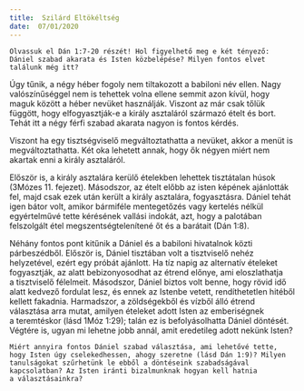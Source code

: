 ```yaml
---
title:  Szilárd Eltökéltség
date:  07/01/2020
---
```


`Olvassuk el Dán 1:7-20 részét! Hol figyelhető meg e két tényező: Dániel szabad akarata és Isten közbelépése? Milyen fontos elvet találunk még itt?`

Úgy tűnik, a négy héber fogoly nem tiltakozott a babiloni név ellen. Nagy valószínűséggel nem is tehettek volna ellene semmit azon kívül, hogy maguk között a héber nevüket használják. Viszont az már csak tőlük függött, hogy elfogyasztják-e a király asztaláról származó ételt és bort. Tehát itt a négy férfi szabad akarata nagyon is fontos kérdés.

Viszont ha egy tisztségviselő megváltoztathatta a nevüket, akkor a menüt is megváltoztathatta. Két oka lehetett annak, hogy ők négyen miért nem akartak enni a király asztaláról.

Először is, a király asztalára kerülő ételekben lehettek tisztátalan húsok (3Mózes 11. fejezet). Másodszor, az ételt előbb az isten képének ajánlották fel, majd csak ezek után került a király asztalára, fogyasztásra. Dániel tehát igen bátor volt, amikor bármiféle mentegetőzés vagy kertelés nélkül egyértelművé tette kérésének vallási indokát, azt, hogy a palotában felszolgált étel megszentségtelenítené őt és a barátait (Dán 1:8).

Néhány fontos pont kitűnik a Dániel és a babiloni hivatalnok közti párbeszédből. Először is, Dániel tisztában volt a tisztviselő nehéz helyzetével, ezért egy próbát ajánlott. Ha tíz napig az alternatív ételeket fogyasztják, az alatt bebizonyosodhat az étrend előnye, ami eloszlathatja a tisztviselő félelmeit. Másodszor, Dániel biztos volt benne, hogy rövid idő alatt kedvező fordulat lesz, és ennek az Istenbe vetett, rendíthetetlen hitéből kellett fakadnia. Harmadszor, a zöldségekből és vízből álló étrend választása arra mutat, amilyen ételeket adott Isten az emberiségnek a teremtéskor (lásd 1Móz 1:29); talán ez is befolyásolhatta Dániel döntését. Végtére is, ugyan mi lehetne jobb annál, amit eredetileg adott nekünk Isten?

`Miért annyira fontos Dániel szabad választása, ami lehetővé tette, hogy Isten úgy cselekedhessen, ahogy szeretne (lásd Dán 1:9)? Milyen tanulságokat szűrhetünk le ebből a döntéseink szabadságával kapcsolatban? Az Isten iránti bizalmunknak hogyan kell hatnia a választásainkra?`